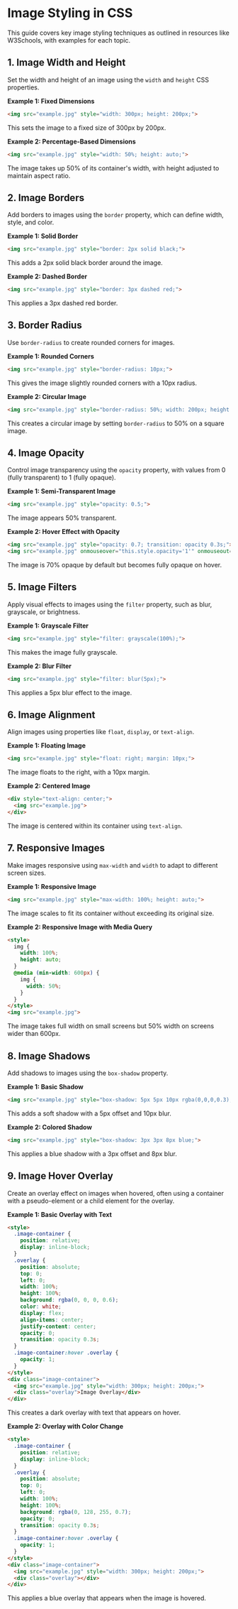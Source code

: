 # Image Styling in CSS

This guide covers key image styling techniques as outlined in resources like W3Schools, with examples for each topic.

## 1. Image Width and Height
Set the width and height of an image using the `width` and `height` CSS properties.

**Example 1: Fixed Dimensions**
```html
<img src="example.jpg" style="width: 300px; height: 200px;">
```
This sets the image to a fixed size of 300px by 200px.

**Example 2: Percentage-Based Dimensions**
```html
<img src="example.jpg" style="width: 50%; height: auto;">
```
The image takes up 50% of its container's width, with height adjusted to maintain aspect ratio.

## 2. Image Borders
Add borders to images using the `border` property, which can define width, style, and color.

**Example 1: Solid Border**
```html
<img src="example.jpg" style="border: 2px solid black;">
```
This adds a 2px solid black border around the image.

**Example 2: Dashed Border**
```html
<img src="example.jpg" style="border: 3px dashed red;">
```
This applies a 3px dashed red border.

## 3. Border Radius
Use `border-radius` to create rounded corners for images.

**Example 1: Rounded Corners**
```html
<img src="example.jpg" style="border-radius: 10px;">
```
This gives the image slightly rounded corners with a 10px radius.

**Example 2: Circular Image**
```html
<img src="example.jpg" style="border-radius: 50%; width: 200px; height: 200px;">
```
This creates a circular image by setting `border-radius` to 50% on a square image.

## 4. Image Opacity
Control image transparency using the `opacity` property, with values from 0 (fully transparent) to 1 (fully opaque).

**Example 1: Semi-Transparent Image**
```html
<img src="example.jpg" style="opacity: 0.5;">
```
The image appears 50% transparent.

**Example 2: Hover Effect with Opacity**
```html
<img src="example.jpg" style="opacity: 0.7; transition: opacity 0.3s;">
<img src="example.jpg" onmouseover="this.style.opacity='1'" onmouseout="this.style.opacity='0.7'">
```
The image is 70% opaque by default but becomes fully opaque on hover.

## 5. Image Filters
Apply visual effects to images using the `filter` property, such as blur, grayscale, or brightness.

**Example 1: Grayscale Filter**
```html
<img src="example.jpg" style="filter: grayscale(100%);">
```
This makes the image fully grayscale.

**Example 2: Blur Filter**
```html
<img src="example.jpg" style="filter: blur(5px);">
```
This applies a 5px blur effect to the image.

## 6. Image Alignment
Align images using properties like `float`, `display`, or `text-align`.

**Example 1: Floating Image**
```html
<img src="example.jpg" style="float: right; margin: 10px;">
```
The image floats to the right, with a 10px margin.

**Example 2: Centered Image**
```html
<div style="text-align: center;">
  <img src="example.jpg">
</div>
```
The image is centered within its container using `text-align`.

## 7. Responsive Images
Make images responsive using `max-width` and `width` to adapt to different screen sizes.

**Example 1: Responsive Image**
```html
<img src="example.jpg" style="max-width: 100%; height: auto;">
```
The image scales to fit its container without exceeding its original size.

**Example 2: Responsive Image with Media Query**
```html
<style>
  img {
    width: 100%;
    height: auto;
  }
  @media (min-width: 600px) {
    img {
      width: 50%;
    }
  }
</style>
<img src="example.jpg">
```
The image takes full width on small screens but 50% width on screens wider than 600px.

## 8. Image Shadows
Add shadows to images using the `box-shadow` property.

**Example 1: Basic Shadow**
```html
<img src="example.jpg" style="box-shadow: 5px 5px 10px rgba(0,0,0,0.3);">
```
This adds a soft shadow with a 5px offset and 10px blur.

**Example 2: Colored Shadow**
```html
<img src="example.jpg" style="box-shadow: 3px 3px 8px blue;">
```
This applies a blue shadow with a 3px offset and 8px blur.

## 9. Image Hover Overlay
Create an overlay effect on images when hovered, often using a container with a pseudo-element or a child element for the overlay.

**Example 1: Basic Overlay with Text**
```html
<style>
  .image-container {
    position: relative;
    display: inline-block;
  }
  .overlay {
    position: absolute;
    top: 0;
    left: 0;
    width: 100%;
    height: 100%;
    background: rgba(0, 0, 0, 0.6);
    color: white;
    display: flex;
    align-items: center;
    justify-content: center;
    opacity: 0;
    transition: opacity 0.3s;
  }
  .image-container:hover .overlay {
    opacity: 1;
  }
</style>
<div class="image-container">
  <img src="example.jpg" style="width: 300px; height: 200px;">
  <div class="overlay">Image Overlay</div>
</div>
```
This creates a dark overlay with text that appears on hover.

**Example 2: Overlay with Color Change**
```html
<style>
  .image-container {
    position: relative;
    display: inline-block;
  }
  .overlay {
    position: absolute;
    top: 0;
    left: 0;
    width: 100%;
    height: 100%;
    background: rgba(0, 128, 255, 0.7);
    opacity: 0;
    transition: opacity 0.3s;
  }
  .image-container:hover .overlay {
    opacity: 1;
  }
</style>
<div class="image-container">
  <img src="example.jpg" style="width: 300px; height: 200px;">
  <div class="overlay"></div>
</div>
```
This applies a blue overlay that appears when the image is hovered.
